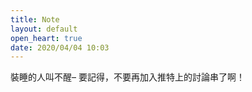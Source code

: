 ```yaml
---
title: Note
layout: default
open_heart: true
date: 2020/04/04 10:03
---
```


裝睡的人叫不醒– 要記得，不要再加入推特上的討論串了啊！
